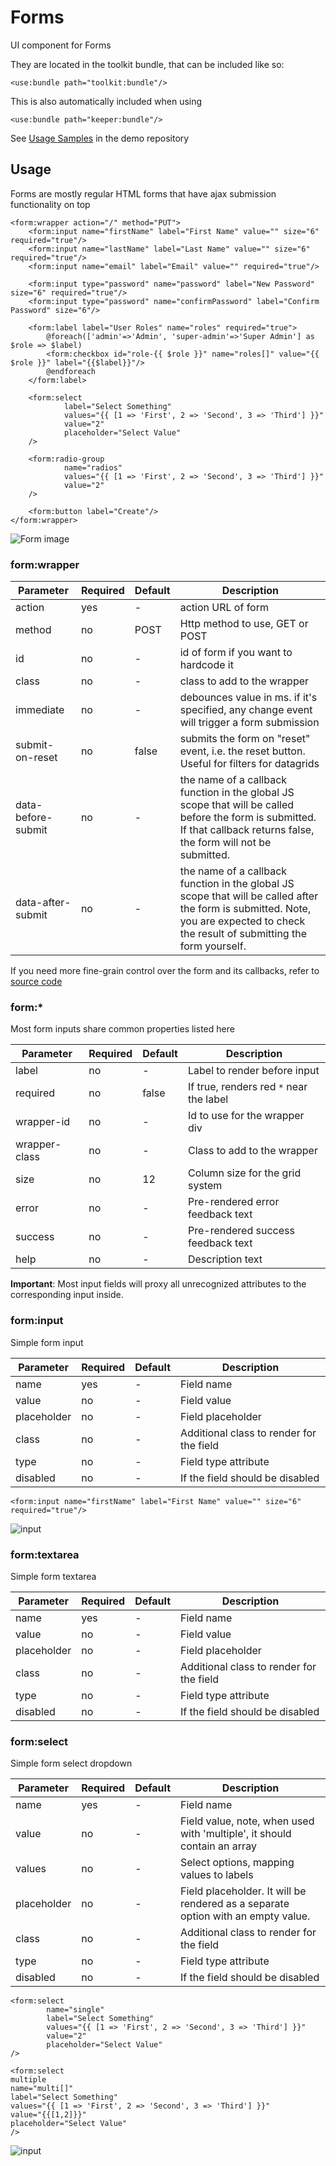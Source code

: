 # Forms

UI component for Forms

They are located in the toolkit bundle, that can be included like so:

```xhtml
<use:bundle path="toolkit:bundle"/>
```

This is also automatically included when using

```xhtml
<use:bundle path="keeper:bundle"/>
```

See [Usage Samples](https://github.com/spiral/app-keeper/blob/master/app/views/keeper/showcase/forms.dark.php) in the demo
repository

## Usage

Forms are mostly regular HTML forms that have ajax submission functionality on top

```xhtml
<form:wrapper action="/" method="PUT">
    <form:input name="firstName" label="First Name" value="" size="6" required="true"/>
    <form:input name="lastName" label="Last Name" value="" size="6" required="true"/>
    <form:input name="email" label="Email" value="" required="true"/>

    <form:input type="password" name="password" label="New Password" size="6" required="true"/>
    <form:input type="password" name="confirmPassword" label="Confirm Password" size="6"/>

    <form:label label="User Roles" name="roles" required="true">
        @foreach(['admin'=>'Admin', 'super-admin'=>'Super Admin'] as $role => $label)
        <form:checkbox id="role-{{ $role }}" name="roles[]" value="{{ $role }}" label="{{$label}}"/>
        @endforeach
    </form:label>

    <form:select
            label="Select Something"
            values="{{ [1 => 'First', 2 => 'Second', 3 => 'Third'] }}"
            value="2"
            placeholder="Select Value"
    />

    <form:radio-group
            name="radios"
            values="{{ [1 => 'First', 2 => 'Second', 3 => 'Third'] }}"
            value="2"
    />

    <form:button label="Create"/>
</form:wrapper>
```

![Form image](https://user-images.githubusercontent.com/16134699/103222722-b85b0800-4935-11eb-9cb1-45a8c44f1834.png)

### form:wrapper

| Parameter          | Required | Default | Description                                                                                                                                               |
|--------------------|----------|---------|-----------------------------------------------------------------------------------------------------------------------------------------------------------|
| action             | yes      | -       | action URL of form                                                                                                                                        |
| method             | no       | POST    | Http method to use, GET or POST                                                                                                                           |
| id                 | no       | -       | id of form if you want to hardcode it                                                                                                                     |
| class              | no       | -       | class to add to the wrapper                                                                                                                                   |
| immediate          | no       | -       | debounces value in ms. if it's specified, any change event will trigger a form submission                                                                          |
| submit-on-reset    | no       | false   | submits the form on "reset" event, i.e. the reset button. Useful for filters for datagrids                                                                         |
| data-before-submit | no       | -       | the name of a callback function in the global JS scope that will be called before the form is submitted. If that callback returns false, the form will not be submitted.    |
| data-after-submit  | no       | -       | the name of a callback function in the global JS scope that will be called after the form is submitted. Note, you are expected to check the result of submitting the form yourself. |

If you need more fine-grain control over the form and its callbacks, refer
to [source code](https://github.com/spiral/toolkit/blob/master/packages/form/src/Form.ts)

### form:*

Most form inputs share common properties listed here

| Parameter     | Required | Default | Description                         |
|---------------|----------|---------|-------------------------------------|
| label         | no       | -       | Label to render before input        |
| required      | no       | false   | If true, renders red `*` near the label |
| wrapper-id    | no       | -       | Id to use for the wrapper div           |
| wrapper-class | no       | -       | Class to add to the wrapper             |
| size          | no       | 12      | Column size for the grid system         |
| error         | no       | -       | Pre-rendered error feedback text    |
| success       | no       | -       | Pre-rendered success feedback text  |
| help          | no       | -       | Description text                    |

**Important**: Most input fields will proxy all unrecognized attributes to the corresponding input inside.

### form:input

Simple form input

| Parameter   | Required | Default | Description                          |
|-------------|----------|---------|--------------------------------------|
| name        | yes      | -       | Field name                           |
| value       | no       | -       | Field value                          |
| placeholder | no       | -       | Field placeholder                    |
| class       | no       | -       | Additional class to render for the field |
| type        | no       | -       | Field type attribute                 |
| disabled    | no       | -       | If the field should be disabled          |

```xhtml
<form:input name="firstName" label="First Name" value="" size="6" required="true"/>
```

![input](https://user-images.githubusercontent.com/16134699/103222711-b6914480-4935-11eb-8bc7-a30dbacc9eaf.png)

### form:textarea

Simple form textarea

| Parameter   | Required | Default | Description                          |
|-------------|----------|---------|--------------------------------------|
| name        | yes      | -       | Field name                           |
| value       | no       | -       | Field value                          |
| placeholder | no       | -       | Field placeholder                    |
| class       | no       | -       | Additional class to render for the field |
| type        | no       | -       | Field type attribute                 |
| disabled    | no       | -       | If the field should be disabled          |

### form:select

Simple form select dropdown

| Parameter   | Required | Default | Description                                                                |
|-------------|----------|---------|----------------------------------------------------------------------------|
| name        | yes      | -       | Field name                                                                 |
| value       | no       | -       | Field value, note, when used with 'multiple', it should contain an array       |
| values      | no       | -       | Select options, mapping values to  labels                                   |
| placeholder | no       | -       | Field placeholder. It will be rendered as a separate option with an empty value. |
| class       | no       | -       | Additional class to render for the field                                       |
| type        | no       | -       | Field type attribute                                                       |
| disabled    | no       | -       | If the field should be disabled                                                |

```xhtml
<form:select
        name="single"
        label="Select Something"
        values="{{ [1 => 'First', 2 => 'Second', 3 => 'Third'] }}"
        value="2"
        placeholder="Select Value"
/>

<form:select
multiple
name="multi[]"
label="Select Something"
values="{{ [1 => 'First', 2 => 'Second', 3 => 'Third'] }}"
value="{{[1,2]}}"
placeholder="Select Value"
/>
```

![input](https://user-images.githubusercontent.com/16134699/103222709-b5f8ae00-4935-11eb-8966-ec957fca8b6b.png)

